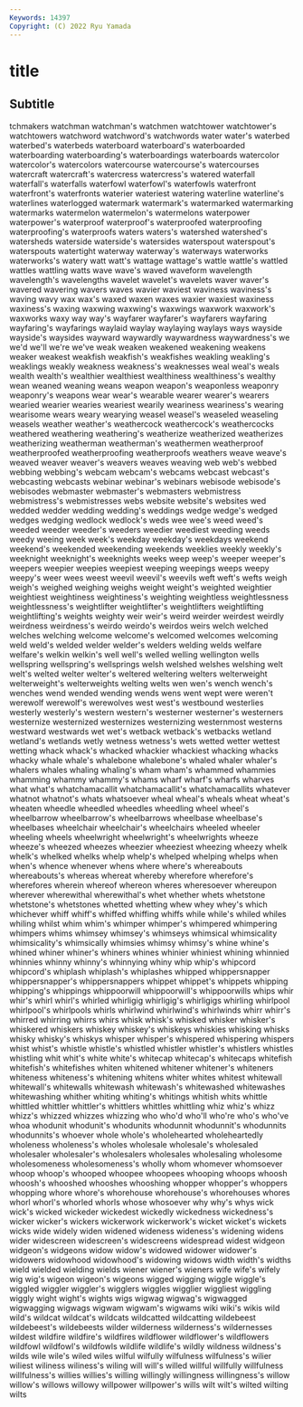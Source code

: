 ```yaml
---
Keywords: 14397
Copyright: (C) 2022 Ryu Yamada
---
```



# title

## Subtitle
tchmakers watchman
watchman's watchmen watchtower watchtower's watchtowers watchword watchword's watchwords water water's
waterbed waterbed's waterbeds waterboard waterboard's waterboarded waterboarding waterboarding's waterboardings waterboards
watercolor watercolor's watercolors watercourse watercourse's watercourses watercraft watercraft's watercress watercress's
watered waterfall waterfall's waterfalls waterfowl waterfowl's waterfowls waterfront waterfront's waterfronts
waterier wateriest watering waterline waterline's waterlines waterlogged watermark watermark's watermarked
watermarking watermarks watermelon watermelon's watermelons waterpower waterpower's waterproof waterproof's waterproofed
waterproofing waterproofing's waterproofs waters waters's watershed watershed's watersheds waterside waterside's
watersides waterspout waterspout's waterspouts watertight waterway waterway's waterways waterworks waterworks's
watery watt watt's wattage wattage's wattle wattle's wattled wattles wattling
watts wave wave's waved waveform wavelength wavelength's wavelengths wavelet wavelet's
wavelets waver waver's wavered wavering wavers waves wavier waviest waviness
waviness's waving wavy wax wax's waxed waxen waxes waxier waxiest
waxiness waxiness's waxing waxwing waxwing's waxwings waxwork waxwork's waxworks waxy
way way's wayfarer wayfarer's wayfarers wayfaring wayfaring's wayfarings waylaid waylay
waylaying waylays ways wayside wayside's waysides wayward waywardly waywardness waywardness's
we we'd we'll we're we've weak weaken weakened weakening weakens
weaker weakest weakfish weakfish's weakfishes weakling weakling's weaklings weakly weakness
weakness's weaknesses weal weal's weals wealth wealth's wealthier wealthiest wealthiness
wealthiness's wealthy wean weaned weaning weans weapon weapon's weaponless weaponry
weaponry's weapons wear wear's wearable wearer wearer's wearers wearied wearier
wearies weariest wearily weariness weariness's wearing wearisome wears weary wearying
weasel weasel's weaseled weaseling weasels weather weather's weathercock weathercock's weathercocks
weathered weathering weathering's weatherize weatherized weatherizes weatherizing weatherman weatherman's weathermen
weatherproof weatherproofed weatherproofing weatherproofs weathers weave weave's weaved weaver weaver's
weavers weaves weaving web web's webbed webbing webbing's webcam webcam's
webcams webcast webcast's webcasting webcasts webinar webinar's webinars webisode webisode's
webisodes webmaster webmaster's webmasters webmistress webmistress's webmistresses webs website website's
websites wed wedded wedder wedding wedding's weddings wedge wedge's wedged
wedges wedging wedlock wedlock's weds wee wee's weed weed's weeded
weeder weeder's weeders weedier weediest weeding weeds weedy weeing week
week's weekday weekday's weekdays weekend weekend's weekended weekending weekends weeklies
weekly weekly's weeknight weeknight's weeknights weeks weep weep's weeper weeper's
weepers weepier weepies weepiest weeping weepings weeps weepy weepy's weer
wees weest weevil weevil's weevils weft weft's wefts weigh weigh's
weighed weighing weighs weight weight's weighted weightier weightiest weightiness weightiness's
weighting weightless weightlessness weightlessness's weightlifter weightlifter's weightlifters weightlifting weightlifting's weights
weighty weir weir's weird weirder weirdest weirdly weirdness weirdness's weirdo
weirdo's weirdos weirs welch welched welches welching welcome welcome's welcomed
welcomes welcoming weld weld's welded welder welder's welders welding welds
welfare welfare's welkin welkin's well well's welled welling wellington wells
wellspring wellspring's wellsprings welsh welshed welshes welshing welt welt's welted
welter welter's weltered weltering welters welterweight welterweight's welterweights welting welts
wen wen's wench wench's wenches wend wended wending wends wens
went wept were weren't werewolf werewolf's werewolves west west's westbound
westerlies westerly westerly's western western's westerner westerner's westerners westernize westernized
westernizes westernizing westernmost westerns westward westwards wet wet's wetback wetback's
wetbacks wetland wetland's wetlands wetly wetness wetness's wets wetted wetter
wettest wetting whack whack's whacked whackier whackiest whacking whacks whacky
whale whale's whalebone whalebone's whaled whaler whaler's whalers whales whaling
whaling's wham wham's whammed whammies whamming whammy whammy's whams wharf
wharf's wharfs wharves what what's whatchamacallit whatchamacallit's whatchamacallits whatever whatnot
whatnot's whats whatsoever wheal wheal's wheals wheat wheat's wheaten wheedle
wheedled wheedles wheedling wheel wheel's wheelbarrow wheelbarrow's wheelbarrows wheelbase wheelbase's
wheelbases wheelchair wheelchair's wheelchairs wheeled wheeler wheeling wheels wheelwright wheelwright's
wheelwrights wheeze wheeze's wheezed wheezes wheezier wheeziest wheezing wheezy whelk
whelk's whelked whelks whelp whelp's whelped whelping whelps when when's
whence whenever whens where where's whereabouts whereabouts's whereas whereat whereby
wherefore wherefore's wherefores wherein whereof whereon wheres wheresoever whereupon wherever
wherewithal wherewithal's whet whether whets whetstone whetstone's whetstones whetted whetting
whew whey whey's which whichever whiff whiff's whiffed whiffing whiffs
while while's whiled whiles whiling whilst whim whim's whimper whimper's
whimpered whimpering whimpers whims whimsey whimsey's whimseys whimsical whimsicality whimsicality's
whimsically whimsies whimsy whimsy's whine whine's whined whiner whiner's whiners
whines whinier whiniest whining whinnied whinnies whinny whinny's whinnying whiny
whip whip's whipcord whipcord's whiplash whiplash's whiplashes whipped whippersnapper whippersnapper's
whippersnappers whippet whippet's whippets whipping whipping's whippings whippoorwill whippoorwill's whippoorwills
whips whir whir's whirl whirl's whirled whirligig whirligig's whirligigs whirling
whirlpool whirlpool's whirlpools whirls whirlwind whirlwind's whirlwinds whirr whirr's whirred
whirring whirrs whirs whisk whisk's whisked whisker whisker's whiskered whiskers
whiskey whiskey's whiskeys whiskies whisking whisks whisky whisky's whiskys whisper
whisper's whispered whispering whispers whist whist's whistle whistle's whistled whistler
whistler's whistlers whistles whistling whit whit's white white's whitecap whitecap's
whitecaps whitefish whitefish's whitefishes whiten whitened whitener whitener's whiteners whiteness
whiteness's whitening whitens whiter whites whitest whitewall whitewall's whitewalls whitewash
whitewash's whitewashed whitewashes whitewashing whither whiting whiting's whitings whitish whits
whittle whittled whittler whittler's whittlers whittles whittling whiz whiz's whizz
whizz's whizzed whizzes whizzing who who'd who'll who're who's who've
whoa whodunit whodunit's whodunits whodunnit whodunnit's whodunnits whodunnits's whoever whole
whole's wholehearted wholeheartedly wholeness wholeness's wholes wholesale wholesale's wholesaled wholesaler
wholesaler's wholesalers wholesales wholesaling wholesome wholesomeness wholesomeness's wholly whom whomever
whomsoever whoop whoop's whooped whoopee whoopees whooping whoops whoosh whoosh's
whooshed whooshes whooshing whopper whopper's whoppers whopping whore whore's whorehouse
whorehouse's whorehouses whores whorl whorl's whorled whorls whose whosoever why
why's whys wick wick's wicked wickeder wickedest wickedly wickedness wickedness's
wicker wicker's wickers wickerwork wickerwork's wicket wicket's wickets wicks wide
widely widen widened wideness wideness's widening widens wider widescreen widescreen's
widescreens widespread widest widgeon widgeon's widgeons widow widow's widowed widower
widower's widowers widowhood widowhood's widowing widows width width's widths wield
wielded wielding wields wiener wiener's wieners wife wife's wifely wig
wig's wigeon wigeon's wigeons wigged wigging wiggle wiggle's wiggled wiggler
wiggler's wigglers wiggles wigglier wiggliest wiggling wiggly wight wight's wights
wigs wigwag wigwag's wigwagged wigwagging wigwags wigwam wigwam's wigwams wiki
wiki's wikis wild wild's wildcat wildcat's wildcats wildcatted wildcatting wildebeest
wildebeest's wildebeests wilder wilderness wilderness's wildernesses wildest wildfire wildfire's wildfires
wildflower wildflower's wildflowers wildfowl wildfowl's wildfowls wildlife wildlife's wildly wildness
wildness's wilds wile wile's wiled wiles wilful wilfully wilfulness wilfulness's
wilier wiliest wiliness wiliness's wiling will will's willed willful willfully
willfulness willfulness's willies willies's willing willingly willingness willingness's willow willow's
willows willowy willpower willpower's wills wilt wilt's wilted wilting wilts
